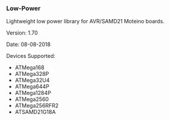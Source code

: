 ### Low-Power
Lightweight low power library for AVR/SAMD21 Moteino boards.

Version: 1.70

Date: 08-08-2018

Devices Supported:
* ATMega168
* ATMega328P
* ATMega32U4
* ATMega644P
* ATMega1284P
* ATMega2560
* ATMega256RFR2
* ATSAMD21G18A